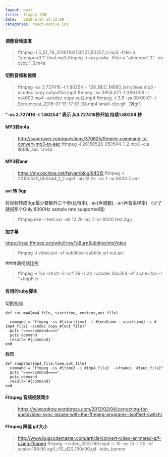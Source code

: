 ```yaml
---
layout: post
title:  ffmpeg 记录
date:   2018-6-27 14:32:00
categories: react-native ios
---
```


#### 调整音频速度
>ffmpeg -i 5_51_78_20161102150107_60257_c.mp3  -filter:a "atempo=0.1"  final.mp3
> ffmpeg -i cyxy.m4a -filter:a "atempo=1.3" -vn   cyxy_1_3.m4a

#### 切割音频和视频
>ffmpeg -ss 3.727416 -t 1.80254 -i 128_BEC_M680_larrylleee.mp3 -acodec copy outputfile.mp3
>ffmpeg -ss 3904.071 -t 369.006 -i xsk600.mp4 -acodec copy out2.mp4
>ffmpeg -t 3.6 -ss 00:00:01 -i Screencast_2016-01-13-17-01-38.mp4  small-clip.gif（转gif）

**"-ss 3.727416 -t 1.80254" 表示 从3.727416秒开始 持续1.80254 秒**


#### MP3转m4a
>http://superuser.com/questions/370625/ffmpeg-command-to-convert-mp3-to-aac
>ffmpeg -i 20150520_050544_1_2.mp3 -c:a libfdk_aac 1.m4a

#### MP3转amr
>https://my.oschina.net/feiyan/blog/84515
>ffmpeg -i 20150520_050544_1_2.mp3  -ab 12.2k   -ac 1 -ar 8000 2.amr

#### avi 转 3gp
将视频转成3gp最少要额外三个参(比特率), -ac(声道数), -ar(声音采样率) （少了就报那个Only 8000Hz sample rate supported错)
>ffmpeg.exe -i test.avi -ab 12.2k -ac 1 -ar 8000 test.3gp 

#### 加字幕
https://trac.ffmpeg.org/wiki/HowToBurnSubtitlesIntoVideo
>ffmpeg -i video.avi -vf subtitles=subtitle.srt out.avi


####调视频比例
>ffmpeg -i %s  -strict -2  -crf 29 -r 24 -vcodec libx264 -vf scale=%s:-1 "+tmpFile



#### 有用的ruby脚本
切割视频
```
def cut_mp4(mp4_file, starttime, endtime,out_file)

  command = "ffmpeg -ss #{starttime} -t #{endtime - starttime} -i #{mp4_file} -acodec copy #{out_file}"
  puts "====command===="
  puts command
  result=`#{command}`
end
```
截图
```
def snapshot(mp4_file,time,out_file)
  command = "ffmpeg -ss #{time} -i #{mp4_file}  -vframes  #{out_file}"
  puts "====command===="
  puts command
  result=`#{command}`
end
```

#### Ffmpeg 音频视频同步
>https://wjwoodrow.wordpress.com/2013/02/04/correcting-for-audiovideo-sync-issues-with-the-ffmpeg-programs-itsoffset-switch/

#### Ffmpeg 降低 gif大小
>http://www.bugcodemaster.com/article/convert-video-animated-gif-using-ffmpeg
>ffmpeg -i video_320x180.mp4 -r 10 -ss 15 -t 20 -vf scale=160:90 agif_r10_d20_160x90.gif -hide_banner






